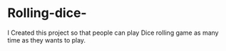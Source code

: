# Rolling-dice-
I Created this project so that people can play Dice rolling game as many time as they wants to play.
